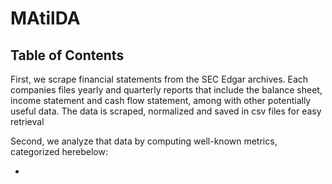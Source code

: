 # MAtilDA



## Table of Contents

First, we scrape financial statements from the SEC Edgar archives. Each companies files yearly and quarterly reports that include the balance sheet, income statement and cash flow statement, among with other potentially useful data. The data is scraped, normalized and saved in csv files for easy retrieval

Second, we analyze that data by computing well-known metrics, categorized herebelow:

 - 